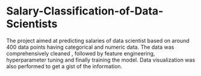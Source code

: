 # Salary-Classification-of-Data-Scientists
The project aimed at predicting salaries of data scientist based on around 400 data points having categorical and numeric data. The data was comprehensively cleaned , followed by feature engineering, hyperparameter tuning and finally training the model. Data visualization was also performed to get a gist of the information. 
